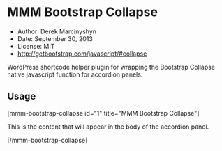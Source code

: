 MMM Bootstrap Collapse
======================

* Author: Derek Marcinyshyn
* Date: September 30, 2013
* License: MIT
* http://getbootstrap.com/javascript/#collapse

WordPress shortcode helper plugin for wrapping the Bootstrap Collapse native javascript function for accordion panels.

Usage
-----

[mmm-bootstrap-collapse id="1" title="MMM Bootstrap Collapse"]

This is the content that will appear in the body of the accordion panel.

[/mmm-bootstrap-collapse]